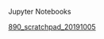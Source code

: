 Jupyter Notebooks

[890_scratchpad_20191005](http://nbviewer.jupyter.org/github/letdata/provisional/blob/master/890_scratchpad_20191005.ipynb)
